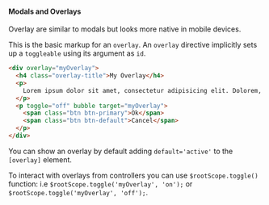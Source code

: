#### Modals and Overlays

Overlay are similar to modals but looks more native in mobile devices.

This is the basic markup for an `overlay`. An `overlay` directive implicitly sets up a `toggleable` using its argument as `id`.

``` html
<div overlay="myOverlay">
  <h4 class="overlay-title">My Overlay</h4>
  <p>
    Lorem ipsum dolor sit amet, consectetur adipisicing elit. Dolorem, ex eaque possimus ipsa ab quasi quos corporis consequatur laudantium? Ab assumenda delectus quo velit voluptates doloribus. Earum odit facilis qui.
  </p>
  <p toggle="off" bubble target="myOverlay">
    <span class="btn btn-primary">Ok</span>
    <span class="btn btn-default">Cancel</span>
  </p>  
</div>
```

You can show an overlay by default adding `default='active'` to the `[overlay]` element.

To interact with overlays from controllers you can use `$rootScope.toggle()` function: i.e `$rootScope.toggle('myOverlay', 'on');` or `$rootScope.toggle('myOverlay', 'off');`.
